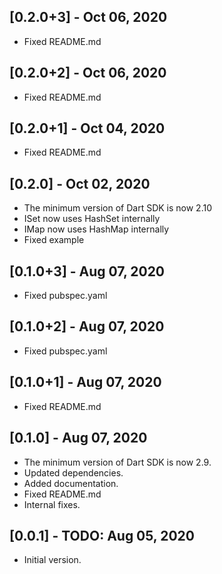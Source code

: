 ## [0.2.0+3] - Oct 06, 2020

* Fixed README.md

## [0.2.0+2] - Oct 06, 2020

* Fixed README.md

## [0.2.0+1] - Oct 04, 2020

* Fixed README.md

## [0.2.0] - Oct 02, 2020

* The minimum version of Dart SDK is now 2.10
* ISet now uses HashSet internally
* IMap now uses HashMap internally
* Fixed example

## [0.1.0+3] - Aug 07, 2020

* Fixed pubspec.yaml

## [0.1.0+2] - Aug 07, 2020

* Fixed pubspec.yaml

## [0.1.0+1] - Aug 07, 2020

* Fixed README.md

## [0.1.0] - Aug 07, 2020

* The minimum version of Dart SDK is now 2.9.
* Updated dependencies.
* Added documentation.
* Fixed README.md
* Internal fixes.

## [0.0.1] - TODO: Aug 05, 2020

* Initial version.